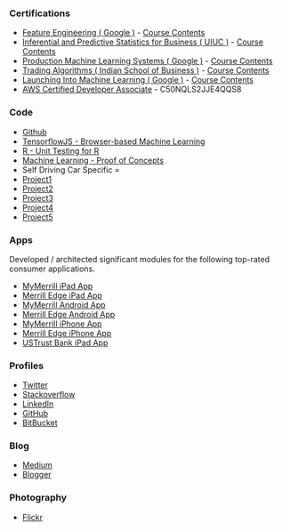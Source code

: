 
### Certifications

* [Feature Engineering ( Google )](https://www.coursera.org/account/accomplishments/certificate/HAEJ372CRWY4) - [Course Contents](https://www.coursera.org/learn/feature-engineering/#syllabus)
* [Inferential and Predictive Statistics for Business ( UIUC )](https://www.coursera.org/account/accomplishments/certificate/Q4VBCSM2SLJ4) - [Course Contents](https://www.coursera.org/learn/business-statistics#syllabus)
* [Production Machine Learning Systems ( Google )](https://www.coursera.org/account/accomplishments/certificate/D6VCT43SHV8L) - [Course Contents](https://www.coursera.org/learn/gcp-production-ml-systems#syllabus)
* [Trading Algorithms ( Indian School of Business )](https://www.coursera.org/account/accomplishments/certificate/ZR2YDV6JM6EH) - [Course Contents](https://www.coursera.org/learn/trading-algorithm#syllabus)
* [Launching Into Machine Learning ( Google )](https://www.coursera.org/account/accomplishments/certificate/R26PN3BFQPCA) - [Course Contents](https://www.coursera.org/learn/launching-machine-learning/#syllabus)
* [AWS Certified Developer Associate](https://aw.certmetrics.com/amazon/public/verification.aspx) - C50NQLS2JJE4QQS8

### Code

* [Github](https://github.com/jailad/)
* [TensorflowJS - Browser-based Machine Learning](https://github.com/jailad/tensorflowjs/tree/master/hello_world) 
* [R - Unit Testing for R](https://github.com/jailad/R)
* [Machine Learning - Proof of Concepts](https://github.com/jailad/MLPoCs) 
* Self Driving Car Specific = 
* [Project1](https://github.com/jailad/Self-Driving-Cars-Term1-Project1)
* [Project2](https://github.com/jailad/Self-Driving-Cars-Term1-Project2)
* [Project3](https://github.com/jailad/Self-Driving-Cars-Term1-Project3)
* [Project4](https://github.com/jailad/Self-Driving-Cars-Term1-Project4)
* [Project5](https://github.com/jailad/Self-Driving-Cars-Term1-Project5)

### Apps

Developed / architected significant modules for the following top-rated consumer applications.
* [MyMerrill iPad App](http://goo.gl/9EZ1I)
* [Merrill Edge iPad App](http://goo.gl/Uf5wQ)
* [MyMerrill Android App](http://goo.gl/WCspz)
* [Merrill Edge Android App](http://goo.gl/2CROi)
* [MyMerrill iPhone App](http://goo.gl/3b5AR)
* [Merrill Edge iPhone App](http://goo.gl/3Ztpv)
* [USTrust Bank iPad App](http://goo.gl/r2YLK)


### Profiles

* [Twitter](https://goo.gl/nENKDg) 
* [Stackoverflow](http://goo.gl/KWSg49)
* [LinkedIn](https://goo.gl/MnWdcH)
* [GitHub](https://goo.gl/kFO03g)
* [BitBucket](https://goo.gl/cQ1KKU)

### Blog

* [Medium](https://goo.gl/ttV3p3)
* [Blogger](http://thejspace.blogspot.com/)

### Photography

* [Flickr](https://goo.gl/LAIKPH)

